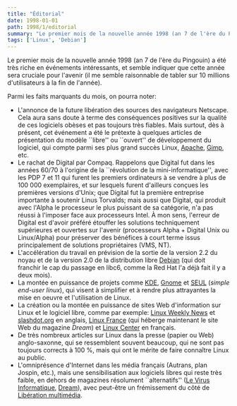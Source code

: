 ```yaml
---
title: "Éditorial"
date: 1998-01-01
path: 1998/1/editorial
summary: "Le premier mois de la nouvelle année 1998 (an 7 de l'ère du Pingouin) a été très riche en événements intéressants, et semble indiquer que cette année sera cruciale pour l'avenir (il me semble raisonnable de tabler sur 10 millions d'utilisateurs à la fin de l'année)."
tags: ['Linux', 'Debian']
---
```


<P>
Le premier mois de la nouvelle année 1998 (an 7 de l'ère du Pingouin) a été
très riche en événements intéressants, et semble indiquer que cette année sera
cruciale pour l'avenir (il me semble raisonnable de tabler sur 10 millions
d'utilisateurs à la fin de l'année).
</P>

<P>
Parmi les faits marquants du mois, on pourra noter:
<UL>

<LI>L'annonce de la future libération des sources des navigateurs
Netscape.  Cela aura sans doute à terme des conséquences positives sur
la qualité de ces logiciels obèses et pas toujours très fiables. Mais
surtout, dès à présent, cet événement a été le prétexte à quelques
articles de présentation du modèle ``libre'' ou ``ouvert'' de
développement du logiciel, qui compte parmi ses plus grand succès Linux,
<A HREF="http://www.apache.org/">Apache</A>, <A HREF="http://www.gimp.org/">Gimp</A>, etc.

<LI>Le rachat de Digital par Compaq. Rappelons que Digital fut dans les
années 60/70 à l'origine de la ``révolution de la mini-informatique'',
avec les PDP 7 et 11 qui furent les premiers ordinateurs à se
vendre à plus de 100 000 exemplaires, et sur lesquels furent
d'ailleurs conçues les premières versions d'Unix; que Digital fut la
première entreprise importante à soutenir Linus Torvalds; mais aussi que
Digital, qui produit avec l'Alpha le processeur le plus puissant de sa
catégorie, n'a pas réussi à l'imposer face aux processeurs Intel. À mon
sens, l'erreur de Digital est d'avoir préféré étouffer les solutions
techniquement supérieures et ouvertes sur l'avenir (processeurs Alpha +
Digital Unix ou Linux/Alpha) pour préserver des bénéfices à court terme
issus principalement de solutions propriétaires (VMS, NT).

<LI>L'accélération du travail en prévision de la sortie de la version 2.2 du
noyau et de la version 2.0 de la distribution libre
<A HREF="http://www.debian.org/">Debian</A> (qui doit
franchir le cap du passage en libc6, comme la Red Hat l'a déjà fait il y a
deux mois).

<LI>La montée en puissance de projets comme
<A HREF="http://www.kde.org/">KDE</A>,
<A HREF="http://www.gnome.org/">Gnome</A> et
<A HREF="http://www.seul.org/">SEUL</A> (<EM>simple end-user linux</EM>), qui
visent à simplifier et à rendre plus attrayantes la mise en oeuvre et
l'utilisation de Linux.

<LI>La création ou la montée en puissance de sites Web d'information sur
Linux et le logiciel libre, comme par exemple:
<A HREF="http://www.eklektix.com/lwn/">Linux Weekly News</A> et
<A HREF="http://slashdot.org/">slashdot.org</A> en anglais,
<A HREF="http://www.linux-france.com/">Linux France</A> (qui héberge
maintenant le site Web du magazine <EM>Dream</EM>) et
<A HREF="http://www.math.jussieu.fr/~fermigie/linux-center/">Linux Center</A>
en français.

<LI>De très nombreux articles sur Linux dans la presse (papier ou Web)
anglo-saxonne, qui se ressemblent souvent beaucoup, qui ne sont pas
toujours corrects à 100 %, mais qui ont le mérite de faire
connaître Linux au public.

<LI>L'omniprésence d'Internet dans les média français (Autrans, plan
Jospin, etc.), mais une sensibilisation aux logiciels libres qui reste
très faible, en dehors de magazines résolument ``alternatifs''
(<A HREF="http://virus.ldh.org/">Le Virus Informatique</A>,
<A HREF="http://www.linux-france.com/dream/">Dream</A>),
avec peut-être un frémissement du côté de
<A HREF="http://www.liberation.fr/multi/">Libération multimédia</A>.

</UL>

</P>


